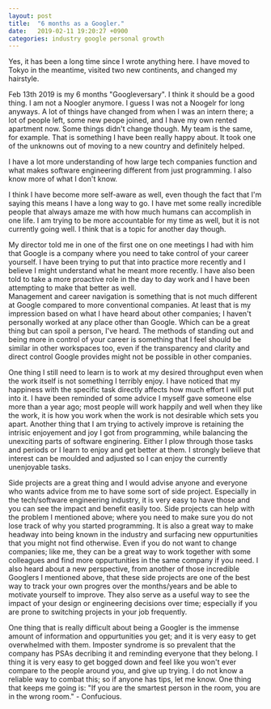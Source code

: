 ```yaml
---
layout: post
title:  "6 months as a Googler."
date:   2019-02-11 19:20:27 +0900
categories: industry google personal growth
---
```


Yes, it has been a long time since I wrote anything here. I have moved to Tokyo in the meantime, visited two new continents, and changed my hairstyle.

Feb 13th 2019 is my 6 months "Googleversary". I think it should be a good thing. I am not a Noogler anymore. I guess I was not a Noogelr for long anyways. A lot of things have changed from when I was an intern there; a lot of people left, some new peope joined, and I have my own rented apartment now. Some things didn't change though. My team is the same, for example. That is something I have been really happy about. It took one of the unknowns out of moving to a new country and definitely helped. 

I have a lot more understanding of how large tech companies function and what makes software engineering different from just programming. I also know more of what I don't know.

I think I have become more self-aware as well, even though the fact that I'm saying this means I have a long way to go. I have met some really incredible people that always amaze me with how much humans can accomplish in one life. I am trying to be more accountable for my time as well, but it is not currently going well. I think that is a topic for another day though. 

My director told me in one of the first one on one meetings I had with him that Google is a company where you need to take control of your career yourself. I have been trying to put that into practice more recently and I believe I might understand what he meant more recently. I have also been told to take a more proactive role in the day to day work and I have been attempting to make that better as well.   
Management and career navigation is something that is not much different at Google compared to more conventional companies. At least that is my impression based on what I have heard about other companies; I haven't personally worked at any place other than Google. Which can be a great thing but can spoil a person, I've heard. The methods of standing out and being more in control of your career is something that I feel should be similar in other workspaces too, even if the transparency and clarity and direct control Google provides might not be possible in other companies.

One thing I still need to learn is to work at my desired throughput even when the work itself is not something I terribly enjoy. I have noticed that my happiness with the specific task directly affects how much effort I will put into it. I have been reminded of some advice I myself gave someone else more than a year ago; most people will work happily and well when they like the work, it is how you work when the work is not desirable which sets you apart.
Another thing that I am trying to actively improve is retaining the intrisic enjoyement and joy I got from programming, while balancing the unexciting parts of software enginering. Either I plow through those tasks and periods or I learn to enjoy and get better at them. I strongly believe that interest can be moulded and adjusted so I can enjoy the currently unenjoyable tasks. 

Side projects are a great thing and I would advise anyone and everyone who wants advice from me to have some sort of side project. Especially in the tech/software engineering industry, it is very easy to have those and you can see the impact and benefit easily too. Side projects can help with the problem I mentioned above; where you need to make sure you do not lose track of why you started programming. It is also a great way to make headway into being known in the industry and surfacing new oppurtunities that you might not find otherwise. Even if you do not want to change companies; like me, they can be a great way to work together with some colleagues and find more oppurtunities in the same company if you need. I also heard about a new perspective, from another of those incredible Googlers I mentioned above, that these side projects are one of the best way to track your own progres over the months/years and be able to motivate yourself to improve. They also serve as a useful way to see the impact of your design or engineering decisions over time; especially if you are prone to switching projects in your job frequently.

One thing that is really difficult about being a Googler is the immense amount of information and oppurtunities you get; and it is very easy to get overwhelmed with them. Imposter syndrome is so prevalent that the company has PSAs decribing it and reminding everyone that they belong. I thing it is very easy to get bogged down and feel like you won't ever compare to the people around you, and give up trying. I do not know a reliable way to combat this; so if anyone has tips, let me know. One thing that keeps me going is: "If you are the smartest person in the room, you are in the wrong room." - Confucious. 